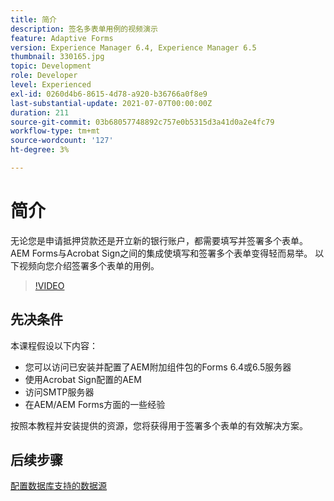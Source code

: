```yaml
---
title: 简介
description: 签名多表单用例的视频演示
feature: Adaptive Forms
version: Experience Manager 6.4, Experience Manager 6.5
thumbnail: 330165.jpg
topic: Development
role: Developer
level: Experienced
exl-id: 0260d4b6-8615-4d78-a920-b36766a0f8e9
last-substantial-update: 2021-07-07T00:00:00Z
duration: 211
source-git-commit: 03b68057748892c757e0b5315d3a41d0a2e4fc79
workflow-type: tm+mt
source-wordcount: '127'
ht-degree: 3%

---
```


# 简介

无论您是申请抵押贷款还是开立新的银行账户，都需要填写并签署多个表单。 AEM Forms与Acrobat Sign之间的集成使填写和签署多个表单变得轻而易举。
以下视频向您介绍签署多个表单的用例。

>[!VIDEO](https://video.tv.adobe.com/v/3444978?quality=12&learn=on&captions=chi_hans)

## 先决条件

本课程假设以下内容：

* 您可以访问已安装并配置了AEM附加组件包的Forms 6.4或6.5服务器
* 使用Acrobat Sign配置的AEM
* 访问SMTP服务器
* 在AEM/AEM Forms方面的一些经验

按照本教程并安装提供的资源，您将获得用于签署多个表单的有效解决方案。

## 后续步骤

[配置数据库支持的数据源](./configure-data-source.md)
